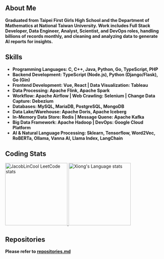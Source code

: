 ## About Me
**Graduated from Taipei First Girls High School and the Department of Mathematics at National Taiwan University. Work includes Full Stack Developer, Data Engineer, Analyst, Scientist, and DevOps roles, handling billions of records monthly, and cleaning and analyzing data to generate AI reports for insights.**  


## Skills

- **Programming Languages: C, C++, Java, Python, Go, TypeScript, PHP**
- **Backend Development: TypeScript (Node.js), Python (Django/Flask), Go (Gin)**
- **Frontend Development: Vue, React | Data Visualization: Tableau**
- **Data Processing: Apache Flink, Apache Spark**
- **Workflow: Apache Airflow | Web Crawling: Selenium | Change Data Capture: Debezium**
- **Databases: MySQL, MariaDB, PostgreSQL, MongoDB**
- **Data Lake/Warehouse: Apache Doris, Apache Iceberg**
- **In-Memory Data Store: Redis | Message Quene: Apache Kafka**
- **Big Data Framework: Apache Hadoop | DevOps: Google Cloud Platform**
- **AI & Natural Language Processing: Sklearn, Tensorflow, Word2Vec, RoBERTa, Ollama, Vanna AI, Llama Index, LangChain**

## Coding Stats

<div> 

  <a href="https://github.com/JacobLinCool/LeetCode-Stats-Card">
    <img height=200 src="https://leetcard.jacoblin.cool/xiong1998" alt="JacobLinCool LeetCode stats" />
  </a>

  <a href="https://github.com/anuraghazra/github-readme-stats">
    <img height=200 src="https://github-readme-stats-git-masterrstaa-rickstaa.vercel.app/api/top-langs/?username=yuhexiong&layout=compact&langs_count=20&hide=jupyter%20notebook&role=owner,collaborator&theme=graywhite" alt="Xiong's Language stats" />
  </a>

</div>

## Repositories

**Please refer to [repositories.md](./repositories.md)**

